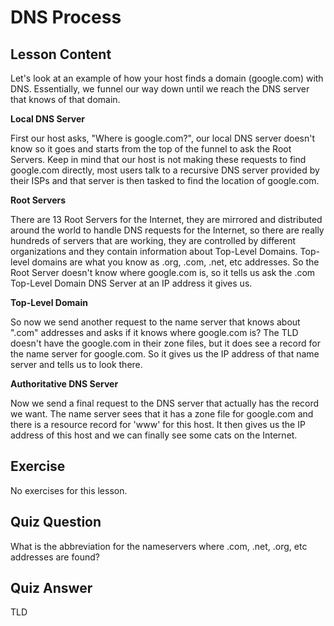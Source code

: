 # DNS Process

## Lesson Content

Let's look at an example of how your host finds a domain (google.com) with DNS. Essentially, we funnel our way down until we reach the DNS server that knows of that domain.

<b>Local DNS Server</b>

First our host asks, "Where is google.com?", our local DNS server doesn't know so it goes and starts from the top of the funnel to ask the Root Servers. Keep in mind that our host is not making these requests to find google.com directly, most users talk to a recursive DNS server provided by their ISPs and that server is then tasked to find the location of google.com.

<b>Root Servers</b>

There are 13 Root Servers for the Internet, they are mirrored and distributed around the world to handle DNS requests for the Internet, so there are really hundreds of servers that are working, they are controlled by different organizations and they contain information about Top-Level Domains. Top-level domains are what you know as .org, .com, .net, etc addresses. So the Root Server doesn't know where google.com is, so it tells us ask the .com Top-Level Domain DNS Server at an IP address it gives us. 

<b>Top-Level Domain</b>

So now we send another request to the name server that knows about ".com" addresses and asks if it knows where google.com is? The TLD doesn't have the google.com in their zone files, but it does see a record for the name server for google.com. So it gives us the IP address of that name server and tells us to look there.

<b>Authoritative DNS Server</b>

Now we send a final request to the DNS server that actually has the record we want. The name server sees that it has a zone file for google.com and there is a resource record for 'www' for this host. It then gives us the IP address of this host and we can finally see some cats on the Internet. 

## Exercise

No exercises for this lesson.

## Quiz Question

What is the abbreviation for the nameservers where .com, .net, .org, etc addresses are found? 

## Quiz Answer

TLD
